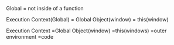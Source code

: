 Global = not inside of a function

Execution Context(Global)
= Global Object(window)
= this(window)

Execution Context
=Global Object(window)
=this(windows)
=outer environment
=code
